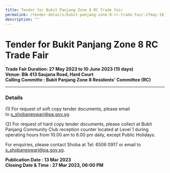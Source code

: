 ```yaml
---
title: Tender for Bukit Panjang Zone 8 RC Trade Fair
permalink: /tender-details/bukit-panjang-zone-8-rc-trade-fair-27may-10jun2023/
description: ""
---
```


Tender for Bukit Panjang Zone 8 RC Trade Fair
=======================================

**Trade Fair Duration: 27 May 2023 to 10 June 2023 (15 days)  
Venue: Blk 413 Saujana Road, Hard Court 
<br>Calling Committe : Bukit Panjang Zone 8 Residents’ Committee (RC)**

* * *

### Details
(1) For request of soft copy tender documents, please email to [s_shobaneswari@pa.gov.sg](mailto:s_shobaneswari@pa.gov.sg).

(2) For request of hard copy tender documents, please collect at Bukit Panjang Community Club reception counter located at Level 1 during operating hours from 10.00 am to 6.00 pm daily, except Public 
Holidays.

For enquiries, please contact Shoba at Tel: 6506 0917 or email to [s_shobaneswari@pa.gov.sg](mailto:s_shobaneswari@pa.gov.sg).

**Publication Date : 13 Mar 2023** <br>
**Closing Date & Time : 27 Mar 2023, 06:00 PM**